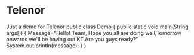 # Telenor
Just a demo for Telenor
public class Demo
{
  public static void main(String args[])
  {
    Message="Hello! Team, Hope you all are doing well,Tomorrow onwards we'll be having out KT.Are you guys ready?"
    System.out.println(message);
  }
}
